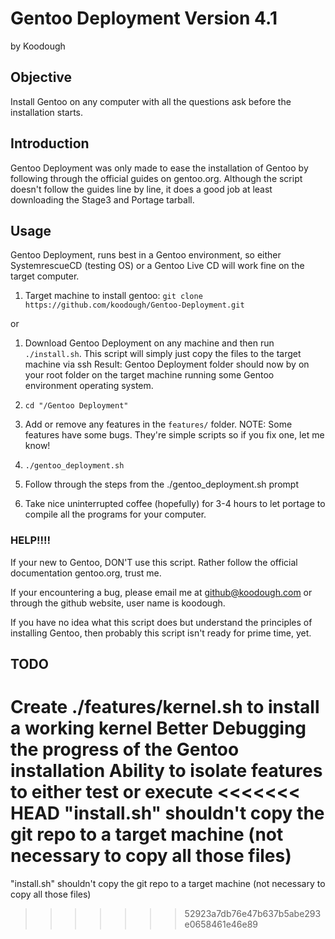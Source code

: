 # Gentoo Deployment Version 4.1
by Koodough

## Objective
Install Gentoo on any computer with all the questions ask before the installation starts. 



## Introduction

Gentoo Deployment was only made to ease the installation of Gentoo by following through the official guides on gentoo.org. Although the script doesn't follow the guides line by line, it does a good job at least downloading the Stage3 and Portage tarball.

## Usage

Gentoo Deployment, runs best in a Gentoo environment, so either SystemrescueCD (testing OS) or a Gentoo Live CD will work fine on the target computer.

1. Target machine to install gentoo: `git clone https://github.com/koodough/Gentoo-Deployment.git`

or

1. Download Gentoo Deployment on any machine and then run `./install.sh`. This script will simply just copy the files to the target machine via ssh
Result: Gentoo Deployment folder should now by on your root folder on the target machine running some Gentoo environment operating system.

2. `cd "/Gentoo Deployment"`
3. Add or remove any features in the `features/` folder. NOTE: Some features have some bugs. They're simple scripts so if you fix one, let me know!
3. `./gentoo_deployment.sh`
4. Follow through the steps from the ./gentoo_deployment.sh prompt 
5. Take nice uninterrupted coffee (hopefully) for 3-4 hours to let portage to compile all the programs for your computer.

### HELP!!!!
If your new to Gentoo, DON'T use this script. Rather follow the official documentation gentoo.org, trust me.

If your encountering a bug, please email me at github@koodough.com or through the github website, user name is koodough.

If you have no idea what this script does but understand the principles of installing Gentoo, then probably this script isn't ready for prime time, yet.

## TODO
Create ./features/kernel.sh to install a working kernel
Better Debugging the progress of the Gentoo installation
Ability to isolate features to either test or execute
<<<<<<< HEAD
"install.sh" shouldn't copy the git repo to a target machine (not necessary to copy all those files)
=======
"install.sh" shouldn't copy the git repo to a target machine (not necessary to copy all those files)
>>>>>>> 52923a7db76e47b637b5abe293e0658461e46e89
